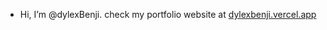 - Hi, I’m @dylexBenji. check my portfolio website at <a href='dylexbenji.vercel.app'>dylexbenji.vercel.app</a>

<!---
dylexBenjis/dylexBenjis is a ✨ special ✨ repository because its `README.md` (this file) appears on your GitHub profile.
You can click the Preview link to take a look at your changes.
--->
